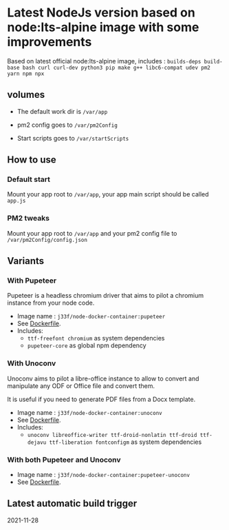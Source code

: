# Latest NodeJs version based on node:lts-alpine image with some improvements

Based on latest official node:lts-alpine image, includes : 
`builds-deps build-base bash curl curl-dev python3 pip make g++ libc6-compat udev pm2 yarn npm npx`

## volumes

- The default work dir is `/var/app`

- pm2 config goes to `/var/pm2Config`

- Start scripts goes to `/var/startScripts`

## How to use

### Default start

Mount your app root to `/var/app`, your app main script should be called `app.js`

### PM2 tweaks

Mount your app root to `/var/app` and your pm2 config file to `/var/pm2Config/config.json`

## Variants

### With Pupeteer

Pupeteer is a headless chromium driver that aims to pilot a chromium instance from your node code.

- Image name : `j33f/node-docker-container:pupeteer`
- See [Dockerfile](https://github.com/j33f/node-docker-container/blob/master/Dockerfile.pupeteer).
- Includes: 
    - `ttf-freefont chromium` as system dependencies
    - `pupeteer-core` as global npm dependency
    
### With Unoconv

Unoconv aims to pilot a libre-office instance to allow to convert and manipulate any ODF or Office file and convert them.

It is useful if you need to generate PDF files from a Docx template.

- Image name : `j33f/node-docker-container:unoconv`
- See [Dockerfile](https://github.com/j33f/node-docker-container/blob/master/Dockerfile.unoconv).
- Includes: 
    - `unoconv libreoffice-writer ttf-droid-nonlatin ttf-droid ttf-dejavu ttf-liberation fontconfigm` as system dependencies

### With both Pupeteer and Unoconv

- Image name : `j33f/node-docker-container:pupeteer-unoconv`
- See [Dockerfile](https://github.com/j33f/node-docker-container/blob/master/Dockerfile.pupeteer-unoconv).

## Latest automatic build trigger
2021-11-28